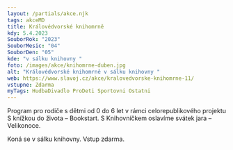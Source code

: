 ```yaml
---
layout: /partials/akce.njk
tags: akceMD
title: Královédvorské knihomrně
kdy: 5.4.2023
SouborRok: "2023"
SouborMesic: "04"
SouborDen: "05"
kde: "v sálku knihovny "
foto: /images/akce/knihomrne-duben.jpg
alt: "Královédvorské knihomrně v sálku knihovny "
web: https://www.slavoj.cz/akce/kralovedvorske-knihomrne-11/
vstupne: Zdarma
myTags: HudbaDivadlo ProDeti Sportovni Ostatni
---
```

<!--StartFragment-->

Program pro rodiče s dětmi od 0 do 6 let v rámci celorepublikového projektu S knížkou do života – Bookstart. S Knihovníčkem oslavíme svátek jara – Velikonoce.

Koná se v sálku knihovny. Vstup zdarma.

<!--EndFragment-->
